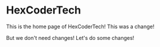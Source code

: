 # HexCoderTech
This is the home page of HexCoderTech!
This was a change!

But we don't need changes!
Let's do some changes!
